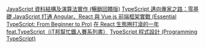 [JavaScript 資料結構及演算法實作 (暢銷回饋版)](https://www.tenlong.com.tw/products/9789864343522)
[TypeScript 邁向專家之路：零基礎 JavaScript 打通 Angular、React 與 Vue.js 前端框架實戰 (Essential TypeScript: From Beginner to Pro)](https://www.tenlong.com.tw/products/9789863126904?list_name=i-r-zh_tw)
[在 React 生態圈打滾的一年 feat.TypeScript（iT邦幫忙鐵人賽系列書）](https://www.tenlong.com.tw/products/9789864345335?list_name=sp)
[TypeScript 程式設計 (Programming TypeScript)](https://www.tenlong.com.tw/products/9789865024031)

